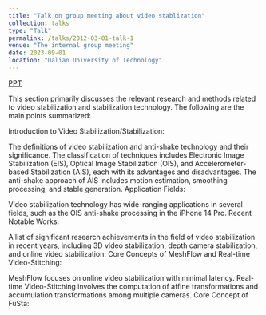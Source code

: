 ```yaml
---
title: "Talk on group meeting about video stablization"
collection: talks
type: "Talk"
permalink: /talks/2012-03-01-talk-1
venue: "The internal group meeting"
date: 2023-09-01
location: "Dalian University of Technology"
---
```


[PPT](https://cyfedu-dlut.github.io/PersonalWeb/PPT/videostab.pdf)

This section primarily discusses the relevant research and methods related to video stabilization and stabilization technology. The following are the main points summarized:

Introduction to Video Stabilization/Stabilization:

The definitions of video stabilization and anti-shake technology and their significance.
The classification of techniques includes Electronic Image Stabilization (EIS), Optical Image Stabilization (OIS), and Accelerometer-based Stabilization (AIS), each with its advantages and disadvantages.
The anti-shake approach of AIS includes motion estimation, smoothing processing, and stable generation.
Application Fields:

Video stabilization technology has wide-ranging applications in several fields, such as the OIS anti-shake processing in the iPhone 14 Pro.
Recent Notable Works:

A list of significant research achievements in the field of video stabilization in recent years, including 3D video stabilization, depth camera stabilization, and online video stabilization.
Core Concepts of MeshFlow and Real-time Video-Stitching:

MeshFlow focuses on online video stabilization with minimal latency.
Real-time Video-Stitching involves the computation of affine transformations and accumulation transformations among multiple cameras.
Core Concept of FuSta:



